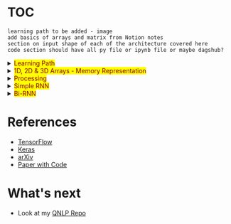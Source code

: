 # TOC


`learning path to be added - image`  
`add basics of arrays and matrix from Notion notes`    
`section on input shape of each of the architecture covered here`  
`code section should have all py file or ipynb file or maybe dagshub?`  

<details>
  <summary><mark><font color=darkred>Learning Path</font></mark></summary>



</details>


<details>
  <summary><mark><font color=darkred>1D, 2D & 3D Arrays - Memory Representation</font></mark></summary>

  ## Create 1D Array
  ```python
    np.array(3)
  ```
  ![image](https://user-images.githubusercontent.com/10928536/236743760-0edd86f5-1d7e-4b82-9bac-5a48a35e3b0c.png) 

  ## Create 2D Array
  ```python
  # will create a matrix of 2 rows amd 3 cols
  # you can also use random unform
  # np.random.uniform(size=(2,3))
  np.random.random(size=(2,3)) # or   
  ```
  ![image](https://user-images.githubusercontent.com/10928536/236746538-4482eca2-2ccb-4994-af58-fe3c85ec9a18.png)
  
  ## Create 2D Array
  ```python 
  
    import numpy as np
    # shape is (2, 2, 2)
    np.array([
    [[2,3], [4,5]],
    [[6,7], [8,9]]
    ]) 
  ```
  ![image](https://user-images.githubusercontent.com/10928536/236752424-f2c0e63c-6711-4cf9-bc29-133d3c4d3c0b.png)
  
</details>

<details>
  <summary><mark><font color=darkred>Processing</font></mark></summary>

# Simple Processing
  ```python
  
  import numpy as np
  class Layer:

  def __init__(self, ip_size, n_neurons):
    self.w = np.random.uniform(size=(ip_size,n_neurons))
    self.b = np.random.rand(n_neurons)
  
  def forward_pass(self, ip):
    self.ip = ip
    print("\n--------\n")
    print("\n weight is \n", self.w)
    print("\n bias is", self.b)
    print("\n bias is", self.ip)
    self.output = np.dot(self.ip, self.w) + self.b 
    
  
  # input size can keep varying 
  input_size = 3
  input = np.random.rand(input_size)

  # first Layer
  L1 = Layer(input_size, 4)
  L1.forward_pass(input)
  print("\n output is \n", L1.output)

  # second layer which has 
  # 1st layer's output as input &
  # 3 neuron in the second layer

  L2 = Layer(L1.output.shape[0], 3)
  L2.forward_pass(L1.output)
  print("\n output is \n", L2.output)

  L3 = Layer(L2.output.shape[0], 2)
  L3.forward_pass(L2.output)
  print("\n output is \n", L3.output)
  
```
![image](https://user-images.githubusercontent.com/10928536/236757612-27d4bf5a-7884-4466-9377-d571a4dc6c53.png)
![image](https://user-images.githubusercontent.com/10928536/236768294-07ad9eeb-3618-407b-8f28-0a5377b0375e.png)


# Batch Processing
  
  ```python
  import numpy as np
  
  bh = np.random.uniform(size=(3,4)) # (3,4) 4 = number of neurons and each input has 3 elements
  bb = [2,1,4,5] #(4,) - number of hidden neurons in the hidden layer above

  ip1 = [1,1,1]
  o1 = np.dot(ip1, bh) + bb
  print("1 batch i/p and 1 batch o/p ->", o1)

  print("\n")

  ip2 = [[1,1,1], [2,2,2]]
  o2 = np.dot(ip2, bh) + bb
  print("2 batches i/p and 2 batches o/p ->\n", o2)

  print("\n")
  bip = [[1,2,3], [4,5,6], [7,8,9]] #(3,3)

  bo = np.dot(bip, bh) + bb
  print("3 batches i/p and 3 batches o/p ->\n", bo)

  ```

</details>

<details>
  <summary><mark><font color=darkred>Simple RNN</font></mark></summary>
  
  ```python
  # for RNN the input shape is `(batch_size, time_step/sequence_length, input_features)
  
  ## np.random.uniform(size=(3, 4, 2)) has same shape as np.random.random([3,4,2])
  
  
  import numpy as np
  # 2 = number of batches
  # 3 = input size
  # 4 = neurons in the o/p layer
  ip = np.random.random([2,3,4])
  ip, ip.shape
  
  wt = np.random.random([4,3])
  wt, wt.shape
  
  op = np.dot(ip, wt)
  op, op.shape
  
  # this is magic
  # 2 batches so we get 4 outputs of 2 batches each
  
  # if we don't give batche number and ip is changed to (3,4)
  # then we get output 
  
  
  # ------------- Using Keras ------------- #
  import tensorflow as tf
  from keras import Sequential
  from keras.layers import Dense, SimpleRNN

  model = Sequential()
  # input shape = 3 timesteps with 4 featues
  # 1 hidden layer with 5 neurons
  model.add(SimpleRNN(5, input_shape=([3,4]), name="input"))
  
  model.add(Dense(1, activation='sigmoid'))
  model.summary()
  tf.keras.utils.plot_model(model, show_shapes=True)
  
  # to check layers' shape and their values
  # i ranges from 0-4 or more depending on your layers
  print(model.get_weights()[i], model.get_weights()[i].shape)
  
   # ------------- Using Keras ------------- #
  
  # you will get output of 2 sets with 4 values each having 3 features -> ([2,4,3])
  
  import tensorflow as tf
  from keras import Sequential
  from keras.layers import Dense, SimpleRNN
  
  simple_rnn = tf.keras.layers.SimpleRNN(10, input_shape=(np.random.random([2, 4,3])))
  # to get all the features and hyperparam use 
  simple_rnn.get_config()
  
 
  ```
  ![image](https://user-images.githubusercontent.com/10928536/236804652-121ef0ce-2323-42fa-92c2-d25c8bbd2000.png)

</details>


<details>
  <summary><mark><font color=darkred>Bi-RNN</font></mark></summary>
  

</details>


# References
  - [TensorFlow](https://www.tensorflow.org/)
  - [Keras](https://keras.io/api/layers/)
  - [arXiv](https://arxiv.org/)  
  - [Paper with Code](https://paperswithcode.com/)  


# What's next
- Look at my [QNLP Repo](https://github.com/rvbug/QuantumML)  

